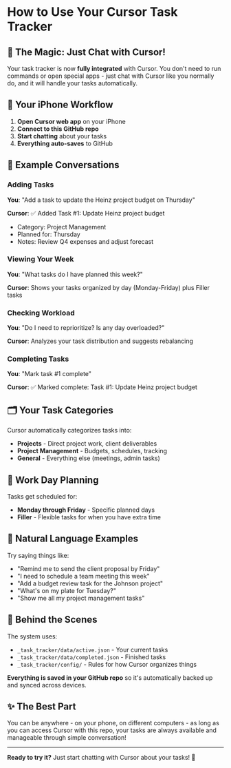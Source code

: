 # How to Use Your Cursor Task Tracker

## 🎯 **The Magic**: Just Chat with Cursor!

Your task tracker is now **fully integrated** with Cursor. You don't need to run commands or open special apps - just chat with Cursor like you normally do, and it will handle your tasks automatically.

## 📱 **Your iPhone Workflow**

1. **Open Cursor web app** on your iPhone
2. **Connect to this GitHub repo** 
3. **Start chatting** about your tasks
4. **Everything auto-saves** to GitHub

## 💬 **Example Conversations**

### Adding Tasks
**You**: "Add a task to update the Heinz project budget on Thursday"

**Cursor**: ✅ Added Task #1: Update Heinz project budget
- Category: Project Management  
- Planned for: Thursday
- Notes: Review Q4 expenses and adjust forecast

### Viewing Your Week
**You**: "What tasks do I have planned this week?"

**Cursor**: Shows your tasks organized by day (Monday-Friday) plus Filler tasks

### Checking Workload
**You**: "Do I need to reprioritize? Is any day overloaded?"

**Cursor**: Analyzes your task distribution and suggests rebalancing

### Completing Tasks
**You**: "Mark task #1 complete"

**Cursor**: ✅ Marked complete: Task #1: Update Heinz project budget

## 🗂️ **Your Task Categories**

Cursor automatically categorizes tasks into:
- **Projects** - Direct project work, client deliverables
- **Project Management** - Budgets, schedules, tracking
- **General** - Everything else (meetings, admin tasks)

## 📅 **Work Day Planning**

Tasks get scheduled for:
- **Monday through Friday** - Specific planned days
- **Filler** - Flexible tasks for when you have extra time

## 🎯 **Natural Language Examples**

Try saying things like:
- "Remind me to send the client proposal by Friday"
- "I need to schedule a team meeting this week"
- "Add a budget review task for the Johnson project"
- "What's on my plate for Tuesday?"
- "Show me all my project management tasks"

## 🔧 **Behind the Scenes**

The system uses:
- `_task_tracker/data/active.json` - Your current tasks
- `_task_tracker/data/completed.json` - Finished tasks  
- `_task_tracker/config/` - Rules for how Cursor organizes things

**Everything is saved in your GitHub repo** so it's automatically backed up and synced across devices.

## ✨ **The Best Part**

You can be anywhere - on your phone, on different computers - as long as you can access Cursor with this repo, your tasks are always available and manageable through simple conversation!

---

**Ready to try it?** Just start chatting with Cursor about your tasks! 🚀